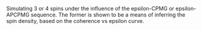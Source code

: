 Simulating 3 or 4 spins under the influence of the epsilon-CPMG or epsilon-APCPMG sequence. 
The former is shown to be a means of inferring the spin density, based on the coherence vs epsilon curve. 
